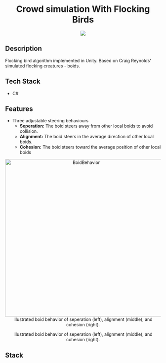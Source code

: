 <h1 align="center">Crowd simulation With Flocking Birds</h1>

<p align="center">

<img src="https://github.com/jonasvalvik/FlockingSimulation_Unity/assets/6436680/51ed9cad-4201-43a3-8fdf-e7662bd5705e" >
</p>


## Description

Flocking bird algorithm implemented in Unity. Based on Craig Reynolds' simulated flocking creatures - boids. 

## Tech Stack

- C#

## Features

* Three adjustable steering behaviours
    * **Seperation:** The boid steers away from other local boids to avoid collision.
    * **Alignment:** The boid steers in the average direction of other local boids.
    * **Cohesion:** The boid steers toward the average position of other local boids

<p align="center">
<img src="https://github.com/jonasvalvik/FlockingSimulation_Unity/assets/6436680/b3c5274e-53e2-47de-a766-fb8f75e8121e" alt="BoidBehavior" width="509"> Illustrated boid behavior of seperation (left), alignment (middle), and cohesion (right).
   <p align="center">
      Illustrated boid behavior of seperation (left), alignment (middle), and cohesion (right).
   </p>
</p>


## Stack

